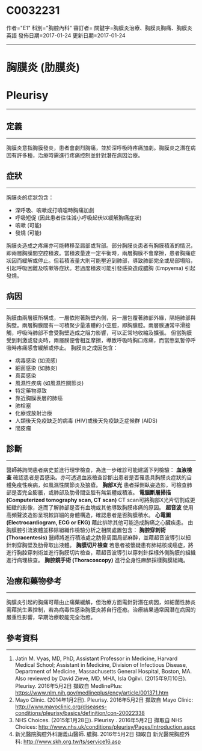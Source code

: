 # C0032231
作者="E1"
科別="胸腔內科"
審訂者=
關鍵字=胸膜炎治療、胸膜炎胸痛、胸膜炎 英語
發佈日期=2017-01-24
更新日期=2017-01-24

----------
# 胸膜炎 (肋膜炎)
# Pleurisy
----------
## 定義
----------

胸膜炎意指胸膜發炎，患者會劇烈胸痛，並於深呼吸時疼痛加劇。胸膜炎之潛在病因有許多種，治療時需進行疼痛控制並針對潛在病因治療。 

## 症狀
----------

胸膜炎的症狀包含：

- 深呼吸、咳嗽或打噴嚏時胸痛加劇
- 呼吸短促 (因此患者往往減小呼吸起伏以緩解胸痛症狀)
- 咳嗽 (可能)
- 發燒 (可能) 

胸膜炎造成之疼痛亦可能轉移至肩部或背部。部分胸膜炎患者有胸膜積液的情況，即兩層胸膜間空腔積液。當積液量達一定平衡時，兩層胸膜不會摩擦，患者胸痛症狀因而緩解或停止。但若積液量大則可能壓迫到肺部，導致肺部完全或局部塌陷，引起呼吸困難及咳嗽等症狀。若過度積液可能引發感染造成膿胸 (Empyema) 引起發燒。

## 病因
----------

胸膜由兩層膜所構成，一層依附著胸壁內側，另一層包覆著肺部外緣，隔絕肺部與胸壁。兩層胸膜間有一可積聚少量液體的小空腔，即胸膜腔。兩層膜通常平滑接觸，呼吸時肺部不會受胸壁造成之阻力影響，可以正常地收縮及擴張。
但當胸膜受到刺激或發炎時，兩層膜便會相互摩擦，導致呼吸時胸口疼痛，而當憋氣暫停呼吸時疼痛感會緩解或停止。
胸膜炎之成因包含：

- 病毒感染 (如流感)
- 細菌感染 (如肺炎)
- 真菌感染
- 風濕性疾病 (如風濕性關節炎)
- 特定藥物導致
- 靠近胸膜表層的肺癌 
- 肺栓塞
- 化療或放射治療
- 人類後天免疫缺乏的病毒 (HIV)或後天免疫缺乏症候群 (AIDS)
- 間皮瘤
## 診斷
----------

醫師將詢問患者病史並進行理學檢查，為進一步確診可能建議下列檢驗：
**血液檢查**
確認患者是否感染。亦可透過血液檢查診斷出患者是否罹患具胸膜炎症狀的自體免疫性疾病，如風濕性關節炎及狼瘡。
**胸部X光**
患者採側臥姿造影，可檢查肺部是否完全膨脹，或肺部及肋骨間空腔有無氣體或積液。
**電腦斷層掃描 (Computerized tomography scan, CT scan)**
CT scan可將胸部X光片切割成更細緻的影像，進而了解肺部是否有血塊或其他導致胸膜疼痛的原因。
**超音波**
使用高頻聲波造影呈現較詳細的身體構造，確認患者是否胸膜積水。
**心電圖 (Electrocardiogram, ECG or EKG)**
藉此排除其他可能造成胸痛之心臟疾患。
由胸膜腔引流液體並移除組織作檢驗分析之相關處置包含：
**胸腔穿刺術 (Thoracentesis)**
醫師將進行積液處之肋骨周圍局部麻醉，並藉超音波導引以細針刺穿胸壁及肋骨取出液體。
**胸膜切片檢查**
若患者被懷疑患有肺結核或癌症，將進行胸腔穿刺術並進行胸膜切片檢查，藉超音波導引以穿刺針採樣外側胸膜的組織進行病理檢查。
**胸腔鏡手術 (Thoracoscopy)**
進行全身性麻醉採樣胸膜組織。

## 治療和藥物參考
----------

胸膜炎引起的胸痛可藉由止痛藥緩解，但治療方面需針對潛在病因，如細菌性肺炎需藉抗生素控制，若為病毒性感染胸膜炎將自行痊癒。治療結果通常因潛在病因的嚴重性影響，早期治療較能完全治癒。 

## 參考資料
----------
1. Jatin M. Vyas, MD, PhD, Assistant Professor in Medicine, Harvard Medical School; Assistant in Medicine, Division of Infectious Disease, Department of Medicine, Massachusetts General Hospital, Boston, MA. Also reviewed by David Zieve, MD, MHA, Isla Ogilvi. (2015年9月10日). Pleurisy. 2016年5月2日 擷取自 MedlinePlus: https://www.nlm.nih.gov/medlineplus/ency/article/001371.htm
2. Mayo Clinic. (2014年1月2日). Pleurisy. 2016年5月2日 擷取自 Mayo Clinic: http://www.mayoclinic.org/diseases-conditions/pleurisy/basics/definition/con-20022338
3. NHS Choices. (2015年1月28日). Pleurisy . 2016年5月2日 擷取自 NHS Choices: http://www.nhs.uk/conditions/pleurisy/Pages/Introduction.aspx
4. 新光醫院胸腔外科謝義山醫師. 膿胸. 2016年5月2日 擷取自 新光醫院胸腔外科: http://www.skh.org.tw/ts/service16.asp

